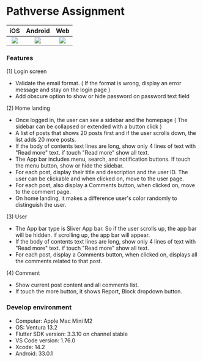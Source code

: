 # Pathverse Assignment

| iOS  | Android |  Web |
| :---------------: | :---------------: | :---------------: |
| [![](https://github.com/loydkim/pathverse_assignment/blob/main/pathverse_ios.gif)](https://github.com/loydkim/pathverse_assignment/blob/main/pathverse_ios.gif) | [![](https://github.com/loydkim/pathverse_assignment/blob/main/pathverse_android.gif)](https://github.com/loydkim/pathverse_assignment/blob/main/pathverse_android.gif) | [![](https://github.com/loydkim/pathverse_assignment/blob/main/pathverse_web.gif)](https://github.com/loydkim/pathverse_assignment/blob/main/pathverse_web.gif) |

### Features

(1) Login screen

- Validate the email format. ( If the format is wrong, display an error message and stay on the login page )
- Add obscure option to show or hide password on password text field

(2) Home landing

- Once logged in, the user can see a sidebar and the homepage ( The sidebar can be collapsed or extended with a button click )
- A list of posts that shows 20 posts first and if the user scrolls down, the list adds 20 more posts.
- If the body of contents text lines are long, show only 4 lines of text with "Read more" text. if touch "Read more" show all text.
- The App bar includes menu, search, and notification buttons. If touch the menu button, show or hide the sidebar.
- For each post, display their title and description and the user ID. The user can be clickable and when clicked on, move to the user page.
- For each post, also display a Comments button, when clicked on, move to the comment page.
- On home landing, it makes a difference user's color randomly to distinguish the user.

(3) User 

- The App bar type is Sliver App bar. So if the user scrolls up, the app bar will be hidden. if scrolling up, the app bar will appear.
- If the body of contents text lines are long, show only 4 lines of text with "Read more" text. if touch "Read more" show all text.
- For each post, display a Comments button, when clicked on, displays all the comments related to that post.

(4) Comment

- Show current post content and all comments list.
- If touch the more button, it shows Report, Block dropdown button.

### Develop environment

- Computer: Apple Mac Mini M2 
- OS: Ventura 13.2
- Flutter SDK version: 3.3.10 on channel stable
- VS Code version: 1.76.0
- Xcode: 14.2
- Android: 33.0.1
